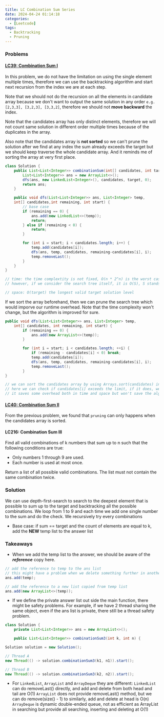 ```yaml
---
title: LC Combination Sum Series
date: 2024-04-24 01:14:18
categories:
  - [Leetcode]
tags:
  - Backtracking
  - Pruning
---
```


### Problems

#### [LC39: Combination Sum I](https://leetcode.cn/problems/combination-sum/description/)

In this problem, we do not have the limitation on using the single element multiple times, therefore we can use the backtracking algorithm and start next recursion from the index we are at each step. 

Note that we should not do the recursion on all the elements in candidate array because we don't want to output the same solution in any order `e.g. [2,3,3], [3,2,3], [3,3,2]`, therefore we should not **move backward** the index.

Note that the candidates array has only distinct elements, therefore we will not count same solution in different order multiple times because of the duplicates in the array. 

Also note that the candidates array is **not sorted** so we can't prune the solution after we find at any index the sum already exceeds the target but we should keep traverse the whole candidate array. And it reminds me of sorting the array at very first place.

```java
class Solution {
    public List<List<Integer>> combinationSum(int[] candidates, int target) {
        List<List<Integer>> ans = new ArrayList<>();
        dfs(ans, new LinkedList<Integer>(), candidates, target, 0);
        return ans;
    }

    public void dfs(List<List<Integer>> ans, List<Integer> temp, 
    int[] candidates,int remaining, int start) {
        // base case
        if (remaining == 0) {
            ans.add(new LinkedList<>(temp));
            return;
        } else if (remaining < 0) {
            return;
        }

        for (int i = start; i < candidates.length; i++) {
            temp.add(candidates[i]);
            dfs(ans, temp, candidates, remaining-candidates[i], i);
            temp.removeLast();
        }
    }
} 

// time: the time complextity is not fixed, O(n * 2^n) is the worst case where all the combinations are considered
// however, if we consider the search tree itself, it is O(S), S stands for the valid solutions tree node sum

// space: O(target) the longest valid target solution level
```

If we sort the array beforehand, then we can prune the search tree which would imporve our runtime overhead. Note that the time complexity won't change, but the algorithm is improved for sure.

```java
public void dfs(List<List<Integer>> ans, List<Integer> temp,
    int[] candidates, int remaining, int start) {
        if (remaining == 0) {
            ans.add(new ArrayList<>(temp));
        }

        for (int i = start; i < candidates.length; ++i) {
            if (remaining - candidates[i] < 0) break;  
            temp.add(candidates[i]);
            dfs(ans, temp, candidates, remaining-candidates[i], i);
            temp.removeLast();
        }
}

// we can sort the candidates array by using Arrays.sort(candidates) in the main function
// here we can check if candidates[i] exceeds the limit, if it does, we break and return to the previous level of the recursions
// it saves some overhead both in time and space but won't save the algotithm from the worst case
```

#### [LC40: Combination Sum II](https://leetcode.cn/problems/combination-sum-ii/description/)

From the previous problem, we found that `pruning` can only happens when the candidates array is sorted.





#### LC216: Combination Sum III

Find all valid combinations of k numbers that sum up to n such that the following conditions are true:

- Only numbers 1 through 9 are used.
- Each number is used at most once.

Return a list of all possible valid combinations. The list must not contain the same combination twice.

### Solution

We can use depth-first-search to search to the deepest element that is possible to sum up to the target and backtracking all the possible combinations. We loop from 1 to 9 and each time we add one single number to the sum and do the check. We recursively try every combinations

- Base case: if sum == target and the count of elements are equal to k, add the **NEW** temp list to the answer list

### Takeaways

- When we add the temp list to the answer, we should be aware of the ***reference*** copy here. 

```java
// add the reference to temp to the ans list
// this might have a problem when we delete something further in another level in recursion
ans.add(temp); 

// add the reference to a new list copied from temp list
ans.add(new ArrayList<>(temp));
```

- If we define the private answer list out side the main function, there might be safety problems. For example, if we have 2 thread sharing the same object, even if the ans list is private, there still be a thread safety problem.

```java
class Solution {
    private List<List<Integer>> ans = new ArrayList<>();

    public List<List<Integer>> combinationSum3(int k, int n) {
```

```java
Solution solution = new Solution();

// Thread A
new Thread(() -> solution.combinationSum3(k1, n1)).start();

// Thread B
new Thread(() -> solution.combinationSum3(k2, n2)).start();
```

- For `LinkedList`, `ArrayList` and `ArrayDeque` they are different:
`LinkedList` can do removeLast() directly, and add and delete from both head and tail are O(1)
`ArrayList` does not provide removeLast() method, but we can do remove(size() - 1) to similarly, add and delete at head is O(n)
`ArrayDeque` is dynamic double-ended queue, not as efficient as ArrayList in searching but provide all searching, inserting and deleting at O(1)